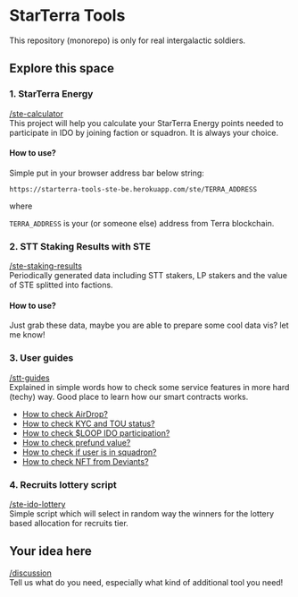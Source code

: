 # StarTerra Tools

This repository (monorepo) is only for real intergalactic soldiers.

## Explore this space

### 1. StarTerra Energy

[/ste-calculator](./ste-calculator)
<br> This project will help you calculate your StarTerra Energy points needed to participate in IDO by joining faction or squadron. It is always your choice.

#### How to use?

Simple put in your browser address bar below string:

`https://starterra-tools-ste-be.herokuapp.com/ste/TERRA_ADDRESS`

where

`TERRA_ADDRESS` is your (or someone else) address from Terra blockchain.

### 2. STT Staking Results with STE

[/ste-staking-results](./ste-staking-results)
<br> Periodically generated data including STT stakers, LP stakers and the value of STE splitted into factions.

#### How to use?

Just grab these data, maybe you are able to prepare some cool data vis? let me know!

### 3. User guides

[/stt-guides](./stt-guides)
<br> Explained in simple words how to check some service features in more hard (techy) way. Good place to learn how our smart contracts works.

- [How to check AirDrop?](./stt-guides/airdrop.md)
- [How to check KYC and TOU status?](./stt-guides/kyc_tou.md)
- [How to check $LOOP IDO participation?](./stt-guides/ido_loop.md)
- [How to check prefund value?](./stt-guides/prefund.md)
- [How to check if user is in squadron?](./stt-guides/user_in_squadron.md)
- [How to check NFT from Deviants?](./stt-guides/deviants-nft.md)

### 4. Recruits lottery script

[/ste-ido-lottery](./ste-ido-lottery)
<br> Simple script which will select in random way the winners for the lottery based allocation for recruits tier.

## Your idea here

[/discussion](https://github.com/starterra/tools/discussions)
<br> Tell us what do you need, especially what kind of additional tool you need!
